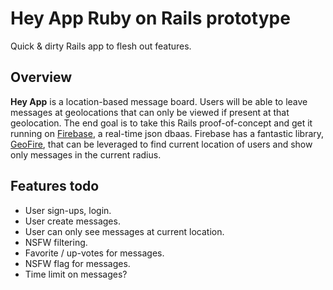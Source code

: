 # Hey App Ruby on Rails prototype

Quick & dirty Rails app to flesh out features.

## Overview

**Hey App** is a location-based message board. Users will be able to leave messages at geolocations that can only be viewed if present at that geolocation. The end goal is to take this Rails proof-of-concept and get it running on [Firebase](https://www.firebase.com/), a real-time json dbaas. Firebase has a fantastic library, [GeoFire](https://github.com/firebase/geofire), that can be leveraged to find current location of users and show only messages in the current radius.

## Features todo

* User sign-ups, login.
* User create messages.
* User can only see messages at current location.
* NSFW filtering.
* Favorite / up-votes for messages.
* NSFW flag for messages.
* Time limit on messages?
